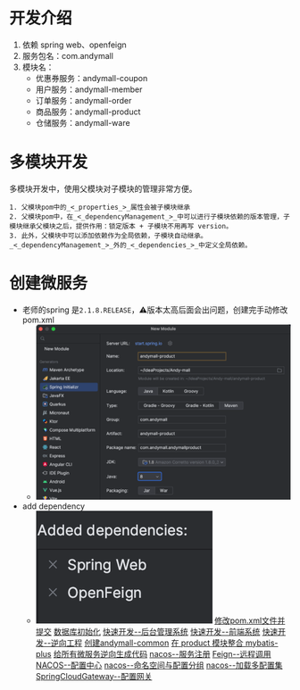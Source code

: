 # 开发介绍
1. 依赖 spring web、openfeign
2. 服务包名：com.andymall
3. 模块名：
	- 优惠券服务：andymall-coupon
	- 用户服务：andymall-member
	- 订单服务：andymall-order
	- 商品服务：andymall-product
	- 仓储服务：andymall-ware
# 多模块开发

多模块开发中，使用父模块对子模块的管理非常方便。

	1. 父模块pom中的_<_properties_>_属性会被子模块继承
	2. 父模块pom中，在_<_dependencyManagement_>_中可以进行子模块依赖的版本管理，子模块继承父模块之后，提供作用：锁定版本 + 子模块不用再写 version。
	3. 此外，父模块中可以添加依赖作为全局依赖，子模块自动继承。_<_dependencyManagement_>_外的_<_dependencies_>_中定义全局依赖。
# 创建微服务
- 老师的spring 是`2.1.8.RELEASE`，⚠️版本太高后面会出问题，创建完手动修改pom.xml
	- ![](课程&笔记/技术栈/尚硅谷/谷粒商城/步骤与问题/imgs/Pasted%20image%2020230813190038.png)
- add dependency
	- ![](课程&笔记/技术栈/尚硅谷/谷粒商城/步骤与问题/imgs/Pasted%20image%2020230813190229.png)
[修改pom.xml文件并提交](课程&笔记/技术栈/尚硅谷/谷粒商城/步骤与问题/recources/修改pom.xml文件并提交.md)
[数据库初始化](课程&笔记/技术栈/尚硅谷/谷粒商城/步骤与问题/recources/数据库初始化.md)
[快速开发--后台管理系统](课程&笔记/技术栈/尚硅谷/谷粒商城/步骤与问题/recources/快速开发--后台管理系统.md)
[快速开发--前端系统](课程&笔记/技术栈/尚硅谷/谷粒商城/步骤与问题/recources/快速开发--前端系统.md)
[快速开发--逆向工程](课程&笔记/技术栈/尚硅谷/谷粒商城/步骤与问题/recources/快速开发--逆向工程.md)
	[创建andymall-common](课程&笔记/技术栈/尚硅谷/谷粒商城/步骤与问题/recources/创建andymall-common.md)
	[在 product 模块整合 mybatis-plus](课程&笔记/技术栈/尚硅谷/谷粒商城/步骤与问题/recources/在%20product%20模块整合%20mybatis-plus.md)
	[给所有微服务逆向生成代码](课程&笔记/技术栈/尚硅谷/谷粒商城/步骤与问题/recources/给所有微服务逆向生成代码.md)
	[nacos--服务注册](课程&笔记/技术栈/尚硅谷/谷粒商城/步骤与问题/recources/nacos--服务注册.md)
	[Feign--远程调用](课程&笔记/技术栈/尚硅谷/谷粒商城/步骤与问题/recources/Feign--远程调用.md)
	[NACOS--配置中心](课程&笔记/技术栈/尚硅谷/谷粒商城/步骤与问题/recources/NACOS--配置中心.md)
	[nacos--命名空间与配置分组](nacos--命名空间与配置分组.md)
	[nacos--加载多配置集](nacos--加载多配置集.md)
	[SpringCloudGateway--配置网关](SpringCloudGateway--配置网关.md)